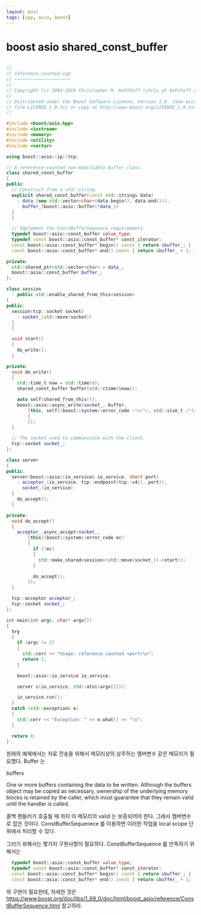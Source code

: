 ```yaml
---
layout: post
tags: [cpp, asio, boost]
---
```

# boost asio shared_const_buffer


```cpp

//
// reference_counted.cpp
// ~~~~~~~~~~~~~~~~~~~~~
//
// Copyright (c) 2003-2016 Christopher M. Kohlhoff (chris at kohlhoff dot com)
//
// Distributed under the Boost Software License, Version 1.0. (See accompanying
// file LICENSE_1_0.txt or copy at http://www.boost.org/LICENSE_1_0.txt)
//

#include <boost/asio.hpp>
#include <iostream>
#include <memory>
#include <utility>
#include <vector>

using boost::asio::ip::tcp;

// A reference-counted non-modifiable buffer class.
class shared_const_buffer
{
public:
  // Construct from a std::string.
  explicit shared_const_buffer(const std::string& data)
    : data_(new std::vector<char>(data.begin(), data.end())),
      buffer_(boost::asio::buffer(*data_))
  {
  }

  // Implement the ConstBufferSequence requirements.
  typedef boost::asio::const_buffer value_type;
  typedef const boost::asio::const_buffer* const_iterator;
  const boost::asio::const_buffer* begin() const { return &buffer_; }
  const boost::asio::const_buffer* end() const { return &buffer_ + 1; }

private:
  std::shared_ptr<std::vector<char> > data_;
  boost::asio::const_buffer buffer_;
};

class session
  : public std::enable_shared_from_this<session>
{
public:
  session(tcp::socket socket)
    : socket_(std::move(socket))
  {
  }

  void start()
  {
    do_write();
  }

private:
  void do_write()
  {
    std::time_t now = std::time(0);
    shared_const_buffer buffer(std::ctime(&now));

    auto self(shared_from_this());
    boost::asio::async_write(socket_, buffer,
        [this, self](boost::system::error_code /*ec*/, std::size_t /*length*/)
        {
        });
  }

  // The socket used to communicate with the client.
  tcp::socket socket_;
};

class server
{
public:
  server(boost::asio::io_service& io_service, short port)
    : acceptor_(io_service, tcp::endpoint(tcp::v4(), port)),
      socket_(io_service)
  {
    do_accept();
  }

private:
  void do_accept()
  {
    acceptor_.async_accept(socket_,
        [this](boost::system::error_code ec)
        {
          if (!ec)
          {
            std::make_shared<session>(std::move(socket_))->start();
          }

          do_accept();
        });
  }

  tcp::acceptor acceptor_;
  tcp::socket socket_;
};

int main(int argc, char* argv[])
{
  try
  {
    if (argc != 2)
    {
      std::cerr << "Usage: reference_counted <port>\n";
      return 1;
    }

    boost::asio::io_service io_service;

    server s(io_service, std::atoi(argv[1]));

    io_service.run();
  }
  catch (std::exception& e)
  {
    std::cerr << "Exception: " << e.what() << "\n";
  }

  return 0;
}

```


원래의 예제에서는 자료 전송을 위해서 메모리상의 상주하는 멤버변수 같은 메모리가 필요했다. Buffer 는 

 buffers

 One or more buffers containing the data to be written. 
 Although the buffers object may be copied as necessary, ownership of the underlying memory blocks is retained by the caller, 
 which must guarantee that they remain valid until the handler is called.


콜백 핸들러가 호출될 때 까지 이 메모리의 valid 는 보증되어야 한다. 그래서 멤버변수로 잡은 것이다. ConstBufferSequenece 를 이용하면 이러한 작업을 local scope 단위에서 처리할 수 있다.

그러기 위해서는 몇가지 구현사항이 필요하다. ConstBufferSequence 를 만족하기 위해서는 

```cpp
  typedef boost::asio::const_buffer value_type;
  typedef const boost::asio::const_buffer* const_iterator;
  const boost::asio::const_buffer* begin() const { return &buffer_; }
  const boost::asio::const_buffer* end() const { return &buffer_ + 1; }
```

위 구현이 필요한데, 자세한 것은 https://www.boost.org/doc/libs/1_69_0/doc/html/boost_asio/reference/ConstBufferSequence.html 참고하라.

